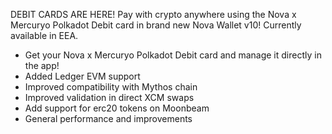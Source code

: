 
DEBIT CARDS ARE HERE!
Pay with crypto anywhere using the Nova x Mercuryo Polkadot Debit card in brand new Nova Wallet v10!
Currently available in EEA.

- Get your Nova x Mercuryo Polkadot Debit card and manage it directly in the app!
- Added Ledger EVM support
- Improved compatibility with Mythos chain
- Improved validation in direct XCM swaps
- Add support for erc20 tokens on Moonbeam
- General performance and improvements